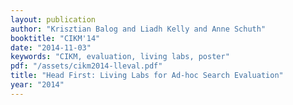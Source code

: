 ```yaml
---
layout: publication
author: "Krisztian Balog and Liadh Kelly and Anne Schuth"
booktitle: "CIKM'14"
date: "2014-11-03"
keywords: "CIKM, evaluation, living labs, poster"
pdf: "/assets/cikm2014-lleval.pdf"
title: "Head First: Living Labs for Ad-hoc Search Evaluation"
year: "2014"
---
```

